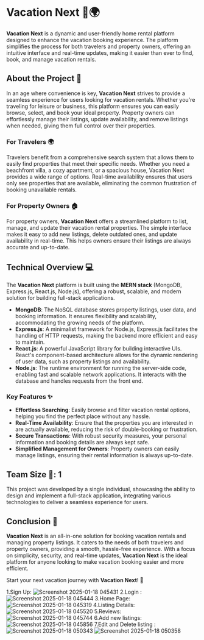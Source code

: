 # Vacation Next 🏡🌍

**Vacation Next** is a dynamic and user-friendly home rental platform designed to enhance the vacation booking experience. The platform simplifies the process for both travelers and property owners, offering an intuitive interface and real-time updates, making it easier than ever to find, book, and manage vacation rentals.

## About the Project 🌟

In an age where convenience is key, **Vacation Next** strives to provide a seamless experience for users looking for vacation rentals. Whether you're traveling for leisure or business, this platform ensures you can easily browse, select, and book your ideal property. Property owners can effortlessly manage their listings, update availability, and remove listings when needed, giving them full control over their properties.

### For Travelers 🌍

Travelers benefit from a comprehensive search system that allows them to easily find properties that meet their specific needs. Whether you need a beachfront villa, a cozy apartment, or a spacious house, Vacation Next provides a wide range of options. Real-time availability ensures that users only see properties that are available, eliminating the common frustration of booking unavailable rentals.

### For Property Owners 🏠

For property owners, **Vacation Next** offers a streamlined platform to list, manage, and update their vacation rental properties. The simple interface makes it easy to add new listings, delete outdated ones, and update availability in real-time. This helps owners ensure their listings are always accurate and up-to-date.

## Technical Overview 💻

The **Vacation Next** platform is built using the **MERN stack** (MongoDB, Express.js, React.js, Node.js), offering a robust, scalable, and modern solution for building full-stack applications.

- **MongoDB**: The NoSQL database stores property listings, user data, and booking information. It ensures flexibility and scalability, accommodating the growing needs of the platform.
- **Express.js**: A minimalist framework for Node.js, Express.js facilitates the handling of HTTP requests, making the backend more efficient and easy to maintain.
- **React.js**: A powerful JavaScript library for building interactive UIs. React's component-based architecture allows for the dynamic rendering of user data, such as property listings and availability.
- **Node.js**: The runtime environment for running the server-side code, enabling fast and scalable network applications. It interacts with the database and handles requests from the front end.

### Key Features ✨

- **Effortless Searching**: Easily browse and filter vacation rental options, helping you find the perfect place without any hassle.
- **Real-Time Availability**: Ensure that the properties you are interested in are actually available, reducing the risk of double-booking or frustration.
- **Secure Transactions**: With robust security measures, your personal information and booking details are always kept safe.
- **Simplified Management for Owners**: Property owners can easily manage listings, ensuring their rental information is always up-to-date.

## Team Size 👥: 1  
This project was developed by a single individual, showcasing the ability to design and implement a full-stack application, integrating various technologies to deliver a seamless experience for users.

## Conclusion 🎉

**Vacation Next** is an all-in-one solution for booking vacation rentals and managing property listings. It caters to the needs of both travelers and property owners, providing a smooth, hassle-free experience. With a focus on simplicity, security, and real-time updates, **Vacation Next** is the ideal platform for anyone looking to make vacation booking easier and more efficient.

Start your next vacation journey with **Vacation Next**! 🌟


1.Sign Up:
![Screenshot 2025-01-18 045431](https://github.com/user-attachments/assets/06fb7935-a453-4bca-af2b-2c9f8ede2118)
2.Login :
![Screenshot 2025-01-18 045444](https://github.com/user-attachments/assets/872fb020-8aa9-41f8-9179-c2d65a8ae4f8)
3.Home Page:
![Screenshot 2025-01-18 045319](https://github.com/user-attachments/assets/ec23411d-8daf-432d-8576-75c409867fe8)
4.Listing Details:
![Screenshot 2025-01-18 045520](https://github.com/user-attachments/assets/648541cb-48f9-4832-b2e5-ed625a2611c5)
5.Reviews:
![Screenshot 2025-01-18 045744](https://github.com/user-attachments/assets/72b0f338-7d0e-4c64-8483-8dcc978b386a)
6.Add new listings:
![Screenshot 2025-01-18 045856](https://github.com/user-attachments/assets/d8374457-fd06-4ad9-9e7d-29f02e253717)
7.Edit and Delete listing :
![Screenshot 2025-01-18 050343](https://github.com/user-attachments/assets/47edf6f1-38db-4a0a-b27c-eea207a6c58e)
![Screenshot 2025-01-18 050358](https://github.com/user-attachments/assets/65dd1fe3-3333-4dd5-88ab-479b59f8e7f1)

